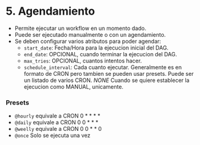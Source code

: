 # 5. Agendamiento

- Permite ejecutar un workflow en un momento dado.
- Puede ser ejecutado manualmente o con un agendamiento.
- Se deben configurar varios atributos para poder agendar:
    - `start_date`: Fecha/Hora para la ejecucion inicial del DAG.
    - `end_date`: OPCIONAL, cuando terminar la ejecucion del DAG.
    - `max_tries`: OPCIONAL, cuantos intentos hacer.
    - `schedule_interval`: Cada cuanto ejecutar. Generalmente es en formato de CRON pero tambien se pueden usar presets. Puede ser un listado de varios CRON. *NONE* Cuando se quiere establecer la ejecucion como MANUAL, unicamente.

### Presets
- `@hourly` equivale a CRON 0 * * * *
- `@daily` equivale a CRON 0 0 * * *
- `@weelly` equivale a CRON 0 0 * * 0
- `@once` Solo se ejecuta una vez